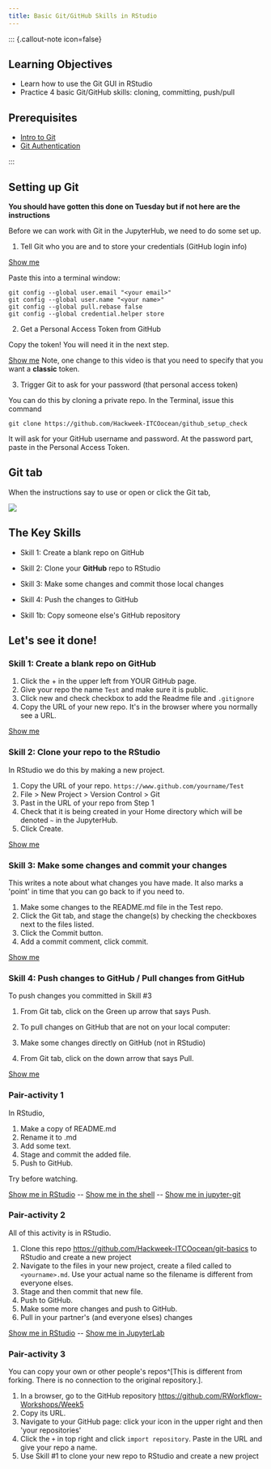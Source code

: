 ```yaml
---
title: Basic Git/GitHub Skills in RStudio
---
```


::: {.callout-note icon=false}

## Learning Objectives

- Learn how to use the Git GUI in RStudio
- Practice 4 basic Git/GitHub skills: cloning, committing, push/pull

## Prerequisites

- [Intro to Git](topics-skills/02-git.html)
- [Git Authentication](topics-skills/02-git-authentication.html)

:::



## Setting up Git

**You should have gotten this done on Tuesday but if not here are the instructions**

Before we can work with Git in the JupyterHub, we need to do some set up.

1. Tell Git who you are and to store your credentials (GitHub login info)

[Show me](https://youtu.be/F0jsBeMcU24)

Paste this into a terminal window:
```
git config --global user.email "<your email>"
git config --global user.name "<your name>"
git config --global pull.rebase false
git config --global credential.helper store
```

2. Get a Personal Access Token from GitHub

Copy the token! You will need it in the next step.

[Show me](https://youtu.be/tkioJhF_gO8) Note, one change to this video is that you need to specify that you want a **classic** token.

3. Trigger Git to ask for your password (that personal access token)

You can do this by cloning a private repo. In the Terminal, issue this command

```shell
git clone https://github.com/Hackweek-ITCOocean/github_setup_check
```

It will ask for your GitHub username and password. At the password part, paste in the Personal Access Token.


## Git tab

When the instructions say to use or open or click the Git tab, 

![](./img/rstudio-git-tab.jpg)

## The Key Skills

* Skill 1: Create a blank repo on GitHub
* Skill 2: Clone your **GitHub** repo to RStudio
* Skill 3: Make some changes and commit those local changes
* Skill 4: Push the changes to GitHub

* Skill 1b: Copy someone else's GitHub repository

## Let's see it done!

### Skill 1: Create a blank repo on GitHub

1. Click the + in the upper left from YOUR GitHub page.
2. Give your repo the name `Test` and make sure it is public.
3. Click new and check checkbox to add the Readme file and `.gitignore`
4. Copy the URL of your new repo. It's in the browser where you normally see a URL.

[Show me](https://youtu.be/_QszqhWW_Mg)

### Skill 2: Clone your repo to the RStudio

In RStudio we do this by making a new project.

1. Copy the URL of your repo. `https://www.github.com/yourname/Test`
2. File > New Project > Version Control > Git
3. Past in the URL of your repo from Step 1
3. Check that it is being created in your Home directory which will be denoted `~` in the JupyterHub.
4. Click Create.

[Show me](https://youtu.be/GObjzx6v6rU)


### Skill 3: Make some changes and commit your changes

This writes a note about what changes you have made. It also marks a 'point' in time that you can go back to if you need to.

1. Make some changes to the README.md file in the Test repo.
2. Click the Git tab, and stage the change(s) by checking the checkboxes next to the files listed.
2. Click the Commit button.
3. Add a commit comment, click commit.

[Show me](https://youtu.be/9XfChAPpVm4)

### Skill 4: Push changes to GitHub / Pull changes from GitHub

To push changes you committed in Skill #3

1. From Git tab, click on the Green up arrow that says Push.

2. To pull changes on GitHub that are not on your local computer:

1. Make some changes directly on GitHub (not in RStudio)
2. From Git tab, click on the down arrow that says Pull.

[Show me](https://youtu.be/wcQNQH0matE)

### Pair-activity 1

In RStudio,

1. Make a copy of README.md
2. Rename it to <youname>.md
3. Add some text.
4. Stage and commit the added file.
5. Push to GitHub.

Try before watching.

[Show me in RStudio](https://youtu.be/xUbxqzp7Rss) -- [Show me in the shell](https://youtu.be/tvmX41b5pTU) -- [Show me in jupyter-git](https://youtu.be/ejmkkjWJ_Es)

### Pair-activity 2

All of this activity is in RStudio.

1. Clone this repo <https://github.com/Hackweek-ITCOocean/git-basics> to RStudio and create a new project
2. Navigate to the files in your new project, create a filed called to `<yourname>.md`. Use your actual name so the filename is different from everyone elses.
3. Stage and then commit that new file.
4. Push to GitHub.
5. Make some more changes and push to GitHub.
6. Pull in your partner's (and everyone elses) changes

[Show me in RStudio](https://youtu.be/y8YWuPHC60g) -- [Show me in JupyterLab](https://youtu.be/w0ub1hBZh70)

### Pair-activity 3

You can copy your own or other people's repos^[This is different from forking. There is no connection to the original repository.].

1. In a browser, go to the GitHub repository <https://github.com/RWorkflow-Workshops/Week5>
2. Copy its URL.
3. Navigate to your GitHub page: click your icon in the upper right and then 'your repositories'
4. Click the `+` in top right and click `import repository`. Paste in the URL and give your repo a name.
5. Use Skill #1 to clone your new repo to RStudio and create a new project

